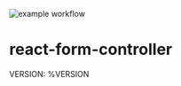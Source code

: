 ![example workflow](https://github.com/s-abbasi/react-form-controller/actions/workflows/main.yml/badge.svg)


# react-form-controller
VERSION: %VERSION 
